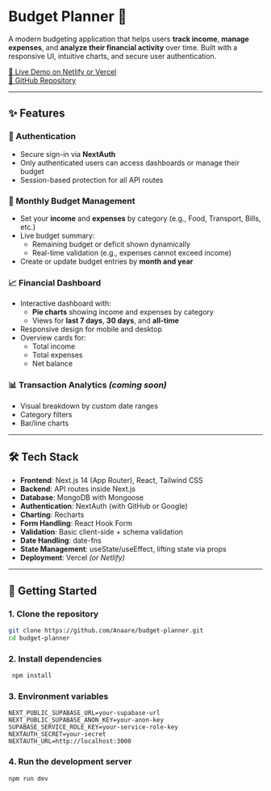# Budget Planner 💸

A modern budgeting application that helps users **track income**, **manage expenses**, and **analyze their financial activity** over time. Built with a responsive UI, intuitive charts, and secure user authentication.

[🔗 Live Demo on Netlify or Vercel](https://budget-planner-j2qi.vercel.app/)  
[📂 GitHub Repository](https://github.com/Anaare/budget-planner)

---

## ✨ Features

### 🔐 Authentication

- Secure sign-in via **NextAuth**
- Only authenticated users can access dashboards or manage their budget
- Session-based protection for all API routes

### 📅 Monthly Budget Management

- Set your **income** and **expenses** by category (e.g., Food, Transport, Bills, etc.)
- Live budget summary:
  - Remaining budget or deficit shown dynamically
  - Real-time validation (e.g., expenses cannot exceed income)
- Create or update budget entries by **month and year**

### 📈 Financial Dashboard

- Interactive dashboard with:
  - **Pie charts** showing income and expenses by category
  - Views for **last 7 days**, **30 days**, and **all-time**
- Responsive design for mobile and desktop
- Overview cards for:
  - Total income
  - Total expenses
  - Net balance

### 📊 Transaction Analytics _(coming soon)_

- Visual breakdown by custom date ranges
- Category filters
- Bar/line charts

---

## 🛠️ Tech Stack

- **Frontend**: Next.js 14 (App Router), React, Tailwind CSS
- **Backend**: API routes inside Next.js
- **Database**: MongoDB with Mongoose
- **Authentication**: NextAuth (with GitHub or Google)
- **Charting**: Recharts
- **Form Handling**: React Hook Form
- **Validation**: Basic client-side + schema validation
- **Date Handling**: date-fns
- **State Management**: useState/useEffect, lifting state via props
- **Deployment**: Vercel _(or Netlify)_

---

## 🚀 Getting Started

### 1. Clone the repository

```bash
git clone https://github.com/Anaare/budget-planner.git
cd budget-planner
```

### 2. Install dependencies

```bash
 npm install
```

### 3. Environment variables

```
NEXT_PUBLIC_SUPABASE_URL=your-supabase-url
NEXT_PUBLIC_SUPABASE_ANON_KEY=your-anon-key
SUPABASE_SERVICE_ROLE_KEY=your-service-role-key
NEXTAUTH_SECRET=your-secret
NEXTAUTH_URL=http://localhost:3000
```

### 4. Run the development server

```bash
npm run dev
```
